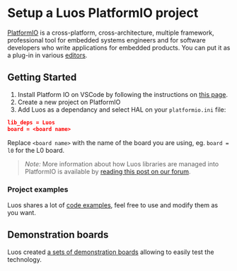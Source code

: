 # Setup a Luos PlatformIO project

<a href="https://platformio.org/" target="_blank">PlatformIO</a> is a cross-platform, cross-architecture, multiple framework, professional tool for embedded systems engineers and for software developers who write applications for embedded products. You can put it as a plug-in in various <a href="https://docs.platformio.org/en/latest/integration/ide/index.html#desktop-ide" target="_blank">editors</a>.

## Getting Started
 1. Install Platform IO on VSCode by following the instructions on <a href="https://platformio.org/platformio-ide" target="_blank">this page</a>.
 2. Create a new project on PlatformIO
 3. Add Luos as a dependancy and select HAL on your `platformio.ini` file:

```Json
lib_deps = Luos
board = <board name>
```
Replace `<board name>` with the name of the board you are using, eg. `board = l0` for the L0 board.

> *Note:* More information about how Luos libraries are managed into PlatformIO is available by <a href="https://community.luos.io/t/how-to-link-luos-with-platformio/303" target="\_blank">reading this post on our forum</a>.

### Project examples
Luos shares a lot of <a href="https://github.com/Luos-io/Examples/tree/master/Projects" target="_blank">code examples</a>, feel free to use and modify them as you want.

## Demonstration boards
Luos created [a sets of demonstration boards](../../demo_boards/boards-list.md) allowing to easily test the technology.
